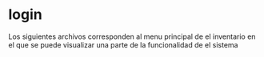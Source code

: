 # login

Los siguientes archivos corresponden al menu principal de el inventario en el que se puede visualizar una parte de la funcionalidad de el sistema
